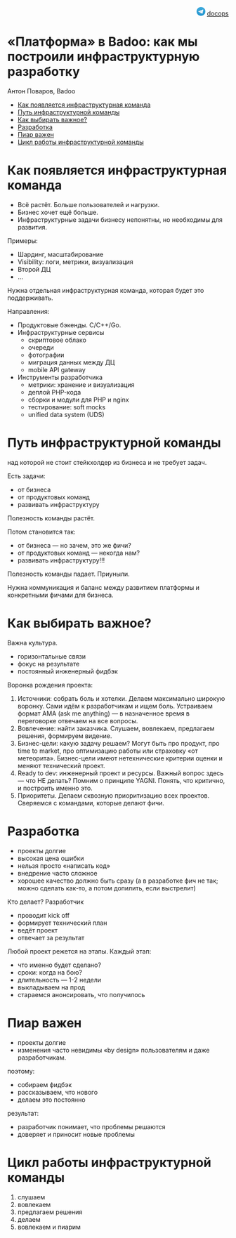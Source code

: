 <p align="right"><img src = "tg-logo.png" width="20px" height=20px"> <a href = "https://t.me/docops">docops</a></p>

# «Платформа» в Badoo: как мы построили инфраструктурную разработку

Антон Поваров, Badoo


<!-- START doctoc generated TOC please keep comment here to allow auto update -->
<!-- DON'T EDIT THIS SECTION, INSTEAD RE-RUN doctoc TO UPDATE -->


- [Как появляется инфраструктурная команда](#%D0%BA%D0%B0%D0%BA-%D0%BF%D0%BE%D1%8F%D0%B2%D0%BB%D1%8F%D0%B5%D1%82%D1%81%D1%8F-%D0%B8%D0%BD%D1%84%D1%80%D0%B0%D1%81%D1%82%D1%80%D1%83%D0%BA%D1%82%D1%83%D1%80%D0%BD%D0%B0%D1%8F-%D0%BA%D0%BE%D0%BC%D0%B0%D0%BD%D0%B4%D0%B0)
- [Путь инфраструктурной команды](#%D0%BF%D1%83%D1%82%D1%8C-%D0%B8%D0%BD%D1%84%D1%80%D0%B0%D1%81%D1%82%D1%80%D1%83%D0%BA%D1%82%D1%83%D1%80%D0%BD%D0%BE%D0%B9-%D0%BA%D0%BE%D0%BC%D0%B0%D0%BD%D0%B4%D1%8B)
- [Как выбирать важное?](#%D0%BA%D0%B0%D0%BA-%D0%B2%D1%8B%D0%B1%D0%B8%D1%80%D0%B0%D1%82%D1%8C-%D0%B2%D0%B0%D0%B6%D0%BD%D0%BE%D0%B5)
- [Разработка](#%D1%80%D0%B0%D0%B7%D1%80%D0%B0%D0%B1%D0%BE%D1%82%D0%BA%D0%B0)
- [Пиар важен](#%D0%BF%D0%B8%D0%B0%D1%80-%D0%B2%D0%B0%D0%B6%D0%B5%D0%BD)
- [Цикл работы инфраструктурной команды](#%D1%86%D0%B8%D0%BA%D0%BB-%D1%80%D0%B0%D0%B1%D0%BE%D1%82%D1%8B-%D0%B8%D0%BD%D1%84%D1%80%D0%B0%D1%81%D1%82%D1%80%D1%83%D0%BA%D1%82%D1%83%D1%80%D0%BD%D0%BE%D0%B9-%D0%BA%D0%BE%D0%BC%D0%B0%D0%BD%D0%B4%D1%8B)

<!-- END doctoc generated TOC please keep comment here to allow auto update -->

# Как появляется инфраструктурная команда

* Всё растёт. Больше пользователей и нагрузки. 
* Бизнес хочет ещё больше.
* Инфраструктурные задачи бизнесу непонятны, но необходимы для развития.

Примеры:

* Шардинг, масштабирование
* Visibility: логи, метрики, визуализация
* Второй ДЦ
* ...

Нужна отдельная инфраструктурная команда, которая будет это поддерживать.

Направления:

* Продуктовые бэкенды. C/C++/Go. 
* Инфраструктурные сервисы
    * скриптовое облако
    * очереди
    * фотографии
    * миграция данных между ДЦ
    * mobile API gateway
* Инструменты разработчика
    * метрики: хранение и визуализация
    * деплой PHP-кода
    * сборки и модули для PHP и nginx
    * тестирование: soft mocks
    * unified data system (UDS) 

# Путь инфраструктурной команды

над которой не стоит стейкхолдер из бизнеса и не требует задач.

Есть задачи:

* от бизнеса
* от продуктовых команд
* развивать инфраструктуру

Полезность команды растёт.

Потом становится так:

* от бизнеса — но зачем, это же фичи?
* от продуктовых команд — некогда нам?
* развивать инфраструктуру!!!

Полезность команды падает. Приуныли. 

Нужна коммуникация и баланс между развитием платформы и конкретными фичами для бизнеса.

# Как выбирать важное?

Важна культура.

* горизонтальные связи
* фокус на результате
* постоянный инженерный фидбэк

Воронка рождения проекта:

1. Источники: собрать боль и хотелки. Делаем максимально широкую воронку. Сами идём к разработчикам и ищем боль. Устраиваем формат AMA (ask me anything) — в назначенное время в переговорке отвечаем на все вопросы.
1. Вовлечение: найти заказчика. Слушаем, вовлекаем, предлагаем решения, формируем видение.
1. Бизнес-цели: какую задачу решаем? Могут быть про продукт, про time to market, про оптимизацию работы или страховку «от метеорита». Бизнес-цели имеют нетехнические критерии оценки и меняют технический проект.
1. Ready to dev: инженерный проект и ресурсы. Важный вопрос здесь — что НЕ делать? Помним о принципе YAGNI. Понять, что критично, и построить именно это.
1. Приоритеты. Делаем сквозную приоритизацию всех проектов. Сверяемся с командами, которые делают фичи.


# Разработка

* проекты долгие
* высокая цена ошибки
* нельзя просто «написать код»
* внедрение часто сложное
* хорошее качество должно быть сразу (а в разработке фич не так; можно сделать как-то, а потом допилить, если выстрелит)

Кто делает? Разработчик

* проводит kick off
* формирует технический план
* ведёт проект
* отвечает за результат

Любой проект режется на этапы. Каждый этап:

* что именно будет сделано?
* сроки: когда на бою?
* длительность — 1-2 недели
* выкладываем на прод
* стараемся анонсировать, что получилось

# Пиар важен

* проекты долгие
* изменения часто невидимы «by design» пользователям и даже разработчикам.

поэтому: 

* собираем фидбэк
* рассказываем, что нового
* делаем это постоянно

результат: 

* разработчик понимает, что проблемы решаются
* доверяет и приносит новые проблемы

# Цикл работы инфраструктурной команды

1. слушаем
1. вовлекаем
1. предлагаем решения
1. делаем
1. вовлекаем и пиарим
